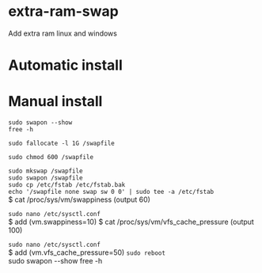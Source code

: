 # extra-ram-swap
Add extra ram linux and windows

# Automatic install

# Manual install
```sudo swapon --show```<br />
```free -h```<br />

```sudo fallocate -l 1G /swapfile```<br />

```sudo chmod 600 /swapfile```<br />

```sudo mkswap /swapfile```<br />
```sudo swapon /swapfile```<br />
```sudo cp /etc/fstab /etc/fstab.bak```<br />
```echo '/swapfile none swap sw 0 0' | sudo tee -a /etc/fstab```<br />
$ cat /proc/sys/vm/swappiness (output 60)

```sudo nano /etc/sysctl.conf```<br />
$ add (vm.swappiness=10)
$ cat /proc/sys/vm/vfs_cache_pressure (output 100)

```sudo nano /etc/sysctl.conf```<br />
$ add (vm.vfs_cache_pressure=50)
```sudo reboot```<br />
sudo swapon --show
free -h

